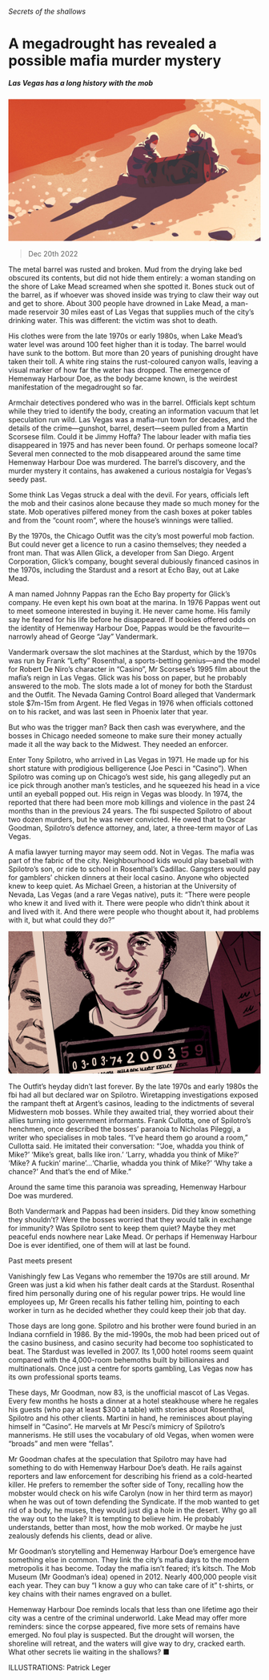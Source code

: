 ###### Secrets of the shallows

# A megadrought has revealed a possible mafia murder mystery 

##### Las Vegas has a long history with the mob 

![image](images/20221224_XMD001.jpg) 

> Dec 20th 2022 

The metal barrel was rusted and broken. Mud from the drying lake bed obscured its contents, but did not hide them entirely: a woman standing on the shore of Lake Mead screamed when she spotted it. Bones stuck out of the barrel, as if whoever was shoved inside was trying to claw their way out and get to shore. About 300 people have drowned in Lake Mead, a man-made reservoir 30 miles east of Las Vegas that supplies much of the city’s drinking water. This was different: the victim was shot to death.

His clothes were from the late 1970s or early 1980s, when Lake Mead’s water level was around 100 feet higher than it is today. The barrel would have sunk to the bottom. But more than 20 years of punishing drought have taken their toll. A white ring stains the rust-coloured canyon walls, leaving a visual marker of how far the water has dropped. The emergence of Hemenway Harbour Doe, as the body became known, is the weirdest manifestation of the megadrought so far.

Armchair detectives pondered who was in the barrel. Officials kept schtum while they tried to identify the body, creating an information vacuum that let speculation run wild. Las Vegas was a mafia-run town for decades, and the details of the crime—gunshot, barrel, desert—seem pulled from a Martin Scorsese film. Could it be Jimmy Hoffa? The labour leader with mafia ties disappeared in 1975 and has never been found. Or perhaps someone local? Several men connected to the mob disappeared around the same time Hemenway Harbour Doe was murdered. The barrel’s discovery, and the murder mystery it contains, has awakened a curious nostalgia for Vegas’s seedy past. 

Some think Las Vegas struck a deal with the devil. For years, officials left the mob and their casinos alone because they made so much money for the state. Mob operatives pilfered money from the cash boxes at poker tables and from the “count room”, where the house’s winnings were tallied. 

By the 1970s, the Chicago Outfit was the city’s most powerful mob faction. But  could never get a licence to run a casino themselves; they needed a front man. That was Allen Glick, a developer from San Diego. Argent Corporation, Glick’s company, bought several dubiously financed casinos in the 1970s, including the Stardust and a resort at Echo Bay, out at Lake Mead. 

A man named Johnny Pappas ran the Echo Bay property for Glick’s company. He even kept his own boat at the marina. In 1976 Pappas went out to meet someone interested in buying it. He never came home. His family say he feared for his life before he disappeared. If bookies offered odds on the identity of Hemenway Harbour Doe, Pappas would be the favourite—narrowly ahead of George “Jay” Vandermark.

Vandermark oversaw the slot machines at the Stardust, which by the 1970s was run by Frank “Lefty” Rosenthal, a sports-betting genius—and the model for Robert De Niro’s character in “Casino”, Mr Scorsese’s 1995 film about the mafia’s reign in Las Vegas. Glick was his boss on paper, but he probably answered to the mob. The slots made a lot of money for both the Stardust and the Outfit. The Nevada Gaming Control Board alleged that Vandermark stole $7m-15m from Argent. He fled Vegas in 1976 when officials cottoned on to his racket, and was last seen in Phoenix later that year. 

But who was the trigger man? Back then cash was everywhere, and the bosses in Chicago needed someone to make sure their money actually made it all the way back to the Midwest. They needed an enforcer. 

Enter Tony Spilotro, who arrived in Las Vegas in 1971. He made up for his short stature with prodigious belligerence (Joe Pesci in “Casino”). When Spilotro was coming up on Chicago’s west side, his gang allegedly put an ice pick through another man’s testicles, and he squeezed his head in a vice until an eyeball popped out. His reign in Vegas was bloody. In 1974, the  reported that there had been more mob killings and violence in the past 24 months than in the previous 24 years. The fbi suspected Spilotro of about two dozen murders, but he was never convicted. He owed that to Oscar Goodman, Spilotro’s defence attorney, and, later, a three-term mayor of Las Vegas. 

A mafia lawyer turning mayor may seem odd. Not in Vegas. The mafia was part of the fabric of the city. Neighbourhood kids would play baseball with Spilotro’s son, or ride to school in Rosenthal’s Cadillac. Gangsters would pay for gamblers’ chicken dinners at their local casino. Anyone who objected knew to keep quiet. As Michael Green, a historian at the University of Nevada, Las Vegas (and a rare Vegas native), puts it: “There were people who knew it and lived with it. There were people who didn’t think about it and lived with it. And there were people who thought about it, had problems with it, but what could they do?”

![image](images/20221224_XMD002.jpg) 


The Outfit’s heyday didn’t last forever. By the late 1970s and early 1980s the fbi had all but declared war on Spilotro. Wiretapping investigations exposed the rampant theft at Argent’s casinos, leading to the indictments of several Midwestern mob bosses. While they awaited trial, they worried about their allies turning into government informants. Frank Cullotta, one of Spilotro’s henchmen, once described the bosses’ paranoia to Nicholas Pileggi, a writer who specialises in mob tales. “I’ve heard them go around a room,” Cullotta said. He imitated their conversation: “‘Joe, whadda you think of Mike?’ ‘Mike’s great, balls like iron.’ ‘Larry, whadda you think of Mike?’ ‘Mike? A fuckin’ marine’…‘Charlie, whadda you think of Mike?’ ‘Why take a chance?’ And that’s the end of Mike.” 

Around the same time this paranoia was spreading, Hemenway Harbour Doe was murdered. 

Both Vandermark and Pappas had been insiders. Did they know something they shouldn’t? Were the bosses worried that they would talk in exchange for immunity? Was Spilotro sent to keep them quiet? Maybe they met peaceful ends nowhere near Lake Mead. Or perhaps if Hemenway Harbour Doe is ever identified, one of them will at last be found. 

Past meets present

Vanishingly few Las Vegans who remember the 1970s are still around. Mr Green was just a kid when his father dealt cards at the Stardust. Rosenthal fired him personally during one of his regular power trips. He would line employees up, Mr Green recalls his father telling him, pointing to each worker in turn as he decided whether they could keep their job that day.

Those days are long gone. Spilotro and his brother were found buried in an Indiana cornfield in 1986. By the mid-1990s, the mob had been priced out of the casino business, and casino security had become too sophisticated to beat. The Stardust was levelled in 2007. Its 1,000 hotel rooms seem quaint compared with the 4,000-room behemoths built by billionaires and multinationals. Once just a centre for sports gambling, Las Vegas now has its own professional sports teams. 

These days, Mr Goodman, now 83, is the unofficial mascot of Las Vegas. Every few months he hosts a dinner at a hotel steakhouse where he regales his guests (who pay at least $300 a table) with stories about Rosenthal, Spilotro and his other clients. Martini in hand, he reminisces about playing himself in “Casino”. He marvels at Mr Pesci’s mimicry of Spilotro’s mannerisms. He still uses the vocabulary of old Vegas, when women were “broads” and men were “fellas”. 


Mr Goodman chafes at the speculation that Spilotro may have had something to do with Hemenway Harbour Doe’s death. He rails against reporters and law enforcement for describing his friend as a cold-hearted killer. He prefers to remember the softer side of Tony, recalling how the mobster would check on his wife Carolyn (now in her third term as mayor) when he was out of town defending the Syndicate. If the mob wanted to get rid of a body, he muses, they would just dig a hole in the desert. Why go all the way out to the lake? It is tempting to believe him. He probably understands, better than most, how the mob worked. Or maybe he just zealously defends his clients, dead or alive. 

Mr Goodman’s storytelling and Hemenway Harbour Doe’s emergence have something else in common. They link the city’s mafia days to the modern metropolis it has become. Today the mafia isn’t feared; it’s kitsch. The Mob Museum (Mr Goodman’s idea) opened in 2012. Nearly 400,000 people visit each year. They can buy “I know a guy who can take care of it” t-shirts, or key chains with their names engraved on a bullet.

Hemenway Harbour Doe reminds locals that less than one lifetime ago their city was a centre of the criminal underworld. Lake Mead may offer more reminders: since the corpse appeared, five more sets of remains have emerged. No foul play is suspected. But the drought will worsen, the shoreline will retreat, and the waters will give way to dry, cracked earth. What other secrets lie waiting in the shallows? ■

ILLUSTRATIONS: Patrick Leger


